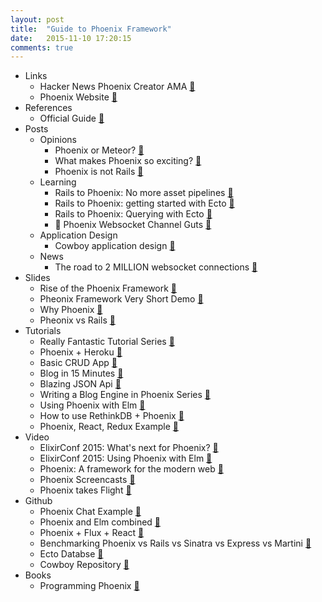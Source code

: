 ```yaml
---
layout: post
title:  "Guide to Phoenix Framework"
date:   2015-11-10 17:20:15
comments: true
---
```


- Links
    - Hacker News Phoenix Creator AMA [:link:](https://news.ycombinator.com/item?id=8671618)
    - Phoenix Website [:link:](http://www.phoenixframework.org/docs/overview)
- References
    - Official Guide [:link:](http://www.phoenixframework.org/docs/up-and-running)
- Posts
    - Opinions
        - Phoenix or Meteor? [:page_facing_up:](https://www.quora.com/Should-I-choose-Meteor-js-or-Phoenix-web-framework-based-on-Elixir-for-building-scalable-web-applications-with-realtime-connectivity)
        - What makes Phoenix so exciting? [:page_facing_up:](http://jerel.co/blog/2015/11/why-im-excited-about-elixir-and-phoenix)
        - Phoenix is not Rails [:page_facing_up:](https://dockyard.com/blog/2015/11/18/phoenix-is-not-rails)
    - Learning 
        - Rails to Phoenix: No more asset pipelines [:page_facing_up:](http://blog.tokafish.com/rails-to-phoenix-brunch/)
        - Rails to Phoenix: getting started with Ecto [:page_facing_up:](http://blog.tokafish.com/rails-to-phoenix-getting-started-with-ecto/)
        - Rails to Phoenix: Querying with Ecto [:page_facing_up:](http://blog.tokafish.com/rails-to-phoenix-querying-with-ecto/)
        - :raised_hands: Phoenix Websocket Channel Guts [:page_facing_up:](http://zohaib.me/guts-of-phoenix-channels/)
    - Application Design
        - Cowboy application design [:page_facing_up:](http://learningelixir.joekain.com/cowboy-application-design/)
    - News
        - The road to 2 MILLION websocket connections [:page_facing_up:](http://www.phoenixframework.org/blog/the-road-to-2-million-websocket-connections)
- Slides
    - Rise of the Phoenix Framework [:floppy_disk:](http://slides.com/chrismccord/rise-of-the-phoenix#/)
    - Pheonix Framework Very Short Demo [:floppy_disk:](https://speakerdeck.com/maveonair/phoenix-framework)
    - Why Phoenix [:floppy_disk:](https://speakerdeck.com/pedroassumpcao/phoenix-framework)
    - Pheonix vs Rails [:floppy_disk:](https://speakerdeck.com/ma2gedev/ruby-on-rails-vs-phoenix-framework-number-shinjukuex-number-m3dev)
- Tutorials
    - Really Fantastic Tutorial Series [:link:](http://phoenix.thefirehoseproject.com/1.html)
    - Phoenix + Heroku [:link:](https://speakerdeck.com/ma2gedev/guide-to-build-a-realtime-application-using-phoenix-on-heroku)
    - Basic CRUD App [:link:](http://gogogarrett.sexy/programming-in-elixir-with-the-phoenix-framework-building-a-basic-CRUD-app/)
    - Blog in 15 Minutes [:link:](http://codetunes.com/2015/phoenix-blog/)
    - Blazing JSON Api [:link:](https://robots.thoughtbot.com/testing-a-phoenix-elixir-json-api)
    - Writing a Blog Engine in Phoenix Series [:link:](https://medium.com/@diamondgfx/introduction-fe138ac6079d#.2n6x0a5bx)
    - Using Phoenix with Elm [:link:](http://www.cultivatehq.com/posts/phoenix-elm-1/)
    - How to use RethinkDB + Phoenix [:link:](http://stackoverflow.com/questions/31457945/how-to-use-rethinkdb-with-phoenixframework)
    - Phoenix, React, Redux Example [:link:](http://10consulting.com/2015/11/18/phoenix-react-redux-example/)
- Video
    - ElixirConf 2015: What's next for Phoenix? [:movie_camera:](https://www.youtube.com/watch?v=IMUpYOc9z3c)
    - ElixirConf 2015: Using Phoenix with Elm [:movie_camera:](https://www.youtube.com/watch?v=MgFDZx1LmOE)
    - Phoenix: A framework for the modern web [:movie_camera:](http://www.chrismccord.com/blog/2015/06/26/ndc-oslo-2015-phoenix-a-framework-for-the-modern-web/)
    - Phoenix Screencasts [:movie_camera:](http://phoenixscreencasts.com/episodes)
    - Phoenix takes Flight [:movie_camera:](http://www.chrismccord.com/blog/2015/05/09/elixirconfeu-keynote-phoenix-takes-flight/)
- Github
    - Phoenix Chat Example [:link:](https://github.com/chrismccord/phoenix_chat_example)
    - Phoenix and Elm combined [:link:](https://github.com/CultivateHQ/seat_saver)
    - Phoenix + Flux + React [:link:](https://github.com/hsavit1/phoenix-flux-react)
    - Benchmarking Phoenix vs Rails vs Sinatra vs Express vs Martini [:link:](https://github.com/mroth/phoenix-showdown)
    - Ecto Databse [:link:](https://github.com/elixir-lang/ecto)
    - Cowboy Repository [:link:](https://github.com/ninenines/cowboy)
- Books
    - Programming Phoenix [:book:](https://pragprog.com/book/phoenix/programming-phoenix)

